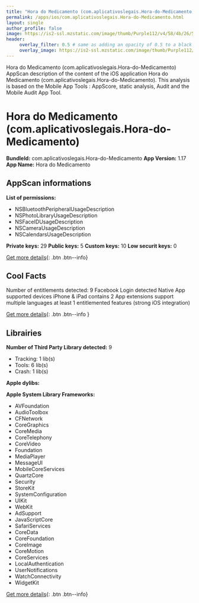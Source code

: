 ```yaml
---
title: "Hora do Medicamento (com.aplicativoslegais.Hora-do-Medicamento)"
permalink: /apps/ios/com.aplicativoslegais.Hora-do-Medicamento.html
layout: single
author_profile: false
image: https://is2-ssl.mzstatic.com/image/thumb/Purple112/v4/58/4b/26/584b2613-aab8-b1cc-101a-b1b9f1d84bed/AppIcon-0-1x_U007emarketing-0-7-0-85-220.png/512x512bb.jpg
header: 
     overlay_filter: 0.5 # same as adding an opacity of 0.5 to a black background
     overlay_image: https://is2-ssl.mzstatic.com/image/thumb/Purple112/v4/58/4b/26/584b2613-aab8-b1cc-101a-b1b9f1d84bed/AppIcon-0-1x_U007emarketing-0-7-0-85-220.png/512x512bb.jpg
---
```

Hora do Medicamento (com.aplicativoslegais.Hora-do-Medicamento) AppScan description of the content of the iOS application Hora do Medicamento (com.aplicativoslegais.Hora-do-Medicamento). This analysis is based on the Mobile App Tools : AppScore, static analysis, Audit and the Mobile Audit App Tool.

# Hora do Medicamento (com.aplicativoslegais.Hora-do-Medicamento)

**BundleId:** com.aplicativoslegais.Hora-do-Medicamento
**App Version:** 1.17
**App Name:** Hora do Medicamento


## AppScan informations 

**List of permissions:** 
- NSBluetoothPeripheralUsageDescription
- NSPhotoLibraryUsageDescription
- NSFaceIDUsageDescription
- NSCameraUsageDescription
- NSCalendarsUsageDescription
  
  
**Private keys:** 29
**Public keys:** 5
**Custom keys:** 10
**Low securit keys:** 0
  
[Get more details](/pricing.html){: .btn .btn--info}

## Cool Facts

Number of entitlements detected: 9
Facebook Login detected
Native App
supported devices iPhone & iPad
contains 2 App extensions
support multiple languages
at least 1 entitlemented features (strong iOS integration)
  
[Get more details](/pricing.html){: .btn .btn--info }

## Librairies 
**Number of Third Party Library detected:** 9
- Tracking: 1 lib(s)
- Tools: 6 lib(s)
- Crash: 1 lib(s)


**Apple dylibs:**


**Apple System Library Frameworks:**
- AVFoundation
- AudioToolbox
- CFNetwork
- CoreGraphics
- CoreMedia
- CoreTelephony
- CoreVideo
- Foundation
- MediaPlayer
- MessageUI
- MobileCoreServices
- QuartzCore
- Security
- StoreKit
- SystemConfiguration
- UIKit
- WebKit
- AdSupport
- JavaScriptCore
- SafariServices
- CoreData
- CoreFoundation
- CoreImage
- CoreMotion
- CoreServices
- LocalAuthentication
- UserNotifications
- WatchConnectivity
- WidgetKit


  
[Get more details](/pricing.html){: .btn .btn--info}

